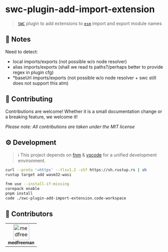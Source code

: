 # swc-plugin-add-import-extension

> [`SWC`](https://swc.rs) plugin to add extensions to [`esm`](https://developer.mozilla.org/en-US/docs/Web/JavaScript/Guide/Modules) import and export module names

## 📄 Notes

Need to detect:
- local imports/exports (not possible w/o node resolver)
- alias imports/exports (shall we read ts paths?/perhaps better to provide regex in plugin cfg)
- *baseUrl imports/exports (not possible w/o node resolver + swc still does not support this atm)

## 🎉 Contributing

Contributions are welcome! Whether it is a small documentation change or a breaking feature, we welcome it!

_Please note: All contributions are taken under the MIT license_

## ⚙️ Development

> :information_source:
> This project depends on [fnm](https://github.com/Schniz/fnm) & [vscode](https://code.visualstudio.com/) for a unified development environment.

```sh
curl --proto '=https' --tlsv1.2 -sSf https://sh.rustup.rs | sh
rustup target add wasm32-wasi

fnm use --install-if-missing
corepack enable
pnpm install
code ./swc-plugin-add-import-extension.code-workspace
```

## 👥 Contributors

<!-- readme: contributors -start -->
<table>
<tr>
    <td align="center">
        <a href="https://github.com/medfreeman">
            <img src="https://avatars.githubusercontent.com/u/1805267?v=4" width="50;" alt="medfreeman"/>
            <br />
            <sub><b>medfreeman</b></sub>
        </a>
    </td></tr>
</table>
<!-- readme: contributors -end -->
